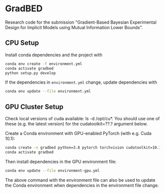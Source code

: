 # GradBED

Research code for the submission "Gradient-Based Bayesian Experimental Design for Implicit Models using Mutual Information Lower Bounds".

## CPU Setup

Install conda dependencies and the project with

```bash
conda env create -f environment.yml
conda activate gradbed
python setup.py develop
```

If the dependencies in `environment.yml` change, update dependencies with

```bash
conda env update --file environment.yml
```

## GPU Cluster Setup

Check local versions of cuda available: ls -d /opt/cu*. You should use one of these (e.g. the latest version) for the cudatoolkit=??.? argument below.

Create a Conda environment with GPU-enabled PyTorch (with e.g. Cuda 10.1): 

```bash
conda create -n gradbed python=3.8 pytorch torchvision cudatoolkit=10.1 -c pytorch
conda activate gradbed
```

Then install dependencies in the GPU environment file:

```bash
conda env update --file environment-gpu.yml
```

The above command with the environment file can also be used to update the Conda environment when dependencies in the environment file change.